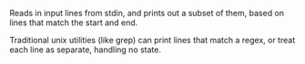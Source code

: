 Reads in input lines from stdin, and prints out a subset of them, based on lines that match the start and end.

Traditional unix utilities (like grep) can print lines that match a regex, or treat each line as separate, handling no state.


